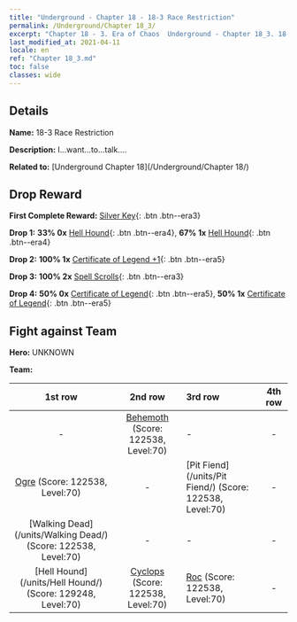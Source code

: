 ```yaml
---
title: "Underground - Chapter 18 - 18-3 Race Restriction"
permalink: /Underground/Chapter 18_3/
excerpt: "Chapter 18 - 3. Era of Chaos  Underground - Chapter 18_3. 18-3 Race Restriction"
last_modified_at: 2021-04-11
locale: en
ref: "Chapter 18_3.md"
toc: false
classes: wide
---
```


## Details

 **Name:** 18-3 Race Restriction

 **Description:** I...want...to...talk....

 **Related to:** [Underground Chapter 18](/Underground/Chapter 18/)

## Drop Reward

 **First Complete Reward:** [Silver Key](/Items/con_693/){: .btn .btn--era3}

 **Drop 1:** **33% 0x** [Hell Hound](/Items/unt_228/){: .btn .btn--era4}, **67% 1x** [Hell Hound](/Items/unt_228/){: .btn .btn--era4}

 **Drop 2:** **100% 1x** [Certificate of Legend +1](/Items/mat_74/){: .btn .btn--era5}

 **Drop 3:** **100% 2x** [Spell Scrolls](/Items/con_694/){: .btn .btn--era3}

 **Drop 4:** **50% 0x** [Certificate of Legend](/Items/mat_67/){: .btn .btn--era5}, **50% 1x** [Certificate of Legend](/Items/mat_67/){: .btn .btn--era5}


## Fight against Team
 **Hero:** UNKNOWN

 **Team:**


  | 1st row | 2nd row | 3rd row | 4th row |
  |:----:|:----:|:----|:----:|
  | - | [Behemoth](/units/Behemoth/) (Score: 122538, Level:70)  | - | - |
  | [Ogre](/units/Ogre/) (Score: 122538, Level:70)  | - | [Pit Fiend](/units/Pit Fiend/) (Score: 122538, Level:70)  | - |
  | [Walking Dead](/units/Walking Dead/) (Score: 122538, Level:70)  | - | - | - |
  | [Hell Hound](/units/Hell Hound/) (Score: 129248, Level:70)  | [Cyclops](/units/Cyclops/) (Score: 122538, Level:70)  | [Roc](/units/Roc/) (Score: 122538, Level:70)  | - |


